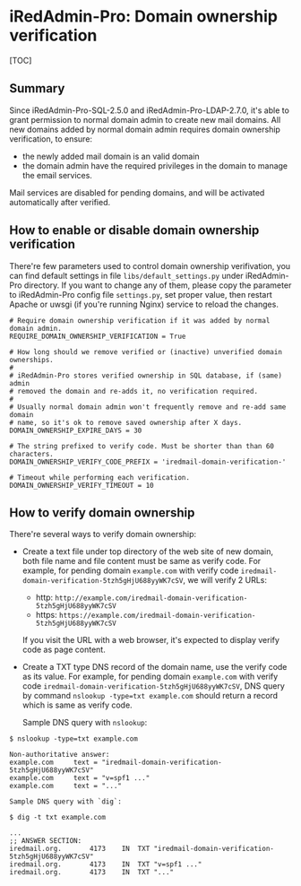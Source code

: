 # iRedAdmin-Pro: Domain ownership verification

[TOC]

## Summary

Since iRedAdmin-Pro-SQL-2.5.0 and iRedAdmin-Pro-LDAP-2.7.0, it's able to grant
permission to normal domain admin to create new mail domains. All new domains
added by normal domain admin requires domain ownership verification, to ensure:

* the newly added mail domain is an valid domain
* the domain admin have the required privileges in the domain to manage the
  email services.

Mail services are disabled for pending domains, and will be activated
automatically after verified.

## How to enable or disable domain ownership verification

There're few parameters used to control domain ownership verifivation, you can
find default settings in file `libs/default_settings.py` under iRedAdmin-Pro
directory. If you want to change any of them, please copy the parameter to
iRedAdmin-Pro config file `settings.py`, set proper value, then restart
Apache or uwsgi (if you're running Nginx) service to reload the changes.

```
# Require domain ownership verification if it was added by normal domain admin.
REQUIRE_DOMAIN_OWNERSHIP_VERIFICATION = True

# How long should we remove verified or (inactive) unverified domain ownerships.
#
# iRedAdmin-Pro stores verified ownership in SQL database, if (same) admin
# removed the domain and re-adds it, no verification required.
#
# Usually normal domain admin won't frequently remove and re-add same domain
# name, so it's ok to remove saved ownership after X days.
DOMAIN_OWNERSHIP_EXPIRE_DAYS = 30

# The string prefixed to verify code. Must be shorter than than 60 characters.
DOMAIN_OWNERSHIP_VERIFY_CODE_PREFIX = 'iredmail-domain-verification-'

# Timeout while performing each verification.
DOMAIN_OWNERSHIP_VERIFY_TIMEOUT = 10
```

## How to verify domain ownership

There're several ways to verify domain ownership:

* Create a text file under top directory of the web site of new domain, both
  file name and file content must be same as verify code. For example, for
  pending domain `example.com` with verify code
  `iredmail-domain-verification-5tzh5gHjU688yyWK7cSV`, we will verify 2 URLs:

    * http: `http://example.com/iredmail-domain-verification-5tzh5gHjU688yyWK7cSV`
    * https: `https://example.com/iredmail-domain-verification-5tzh5gHjU688yyWK7cSV`

    If you visit the URL with a web browser, it's expected to display verify
    code as page content.

* Create a TXT type DNS record of the domain name, use the verify code as its
  value. For example, for pending domain `example.com` with verify code
  `iredmail-domain-verification-5tzh5gHjU688yyWK7cSV`, DNS query by command
  `nslookup -type=txt example.com` should return a record which is same as
  verify code.

    Sample DNS query with `nslookup`:
```
$ nslookup -type=txt example.com

Non-authoritative answer:
example.com     text = "iredmail-domain-verification-5tzh5gHjU688yyWK7cSV"
example.com     text = "v=spf1 ..."
example.com     text = "..."
```

    Sample DNS query with `dig`:
```
$ dig -t txt example.com

...
;; ANSWER SECTION:
iredmail.org.		4173	IN	TXT	"iredmail-domain-verification-5tzh5gHjU688yyWK7cSV"
iredmail.org.		4173	IN	TXT	"v=spf1 ..."
iredmail.org.		4173	IN	TXT	"..."
```
